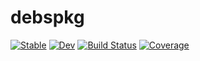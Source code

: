 # debspkg

[![Stable](https://img.shields.io/badge/docs-stable-blue.svg)](https://krishna-vasudev.github.io/debspkg.jl/stable)
[![Dev](https://img.shields.io/badge/docs-dev-blue.svg)](https://krishna-vasudev.github.io/debspkg.jl/dev)
[![Build Status](https://github.com/krishna-vasudev/debspkg.jl/workflows/CI/badge.svg)](https://github.com/krishna-vasudev/debspkg.jl/actions)
[![Coverage](https://codecov.io/gh/krishna-vasudev/debspkg.jl/branch/master/graph/badge.svg)](https://codecov.io/gh/krishna-vasudev/debspkg.jl)
